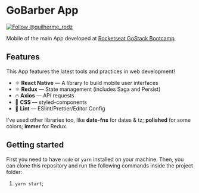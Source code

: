 <h1>
  GoBarber App
</h1>

<p align="left">
  <a href="https://twitter.com/intent/user?screen_name=guilherme_rodz" target="_blank">
    <img
      src="https://img.shields.io/twitter/follow/guilherme_rodz?label=Follow%20Guilherme%20Rodz&style=social"
      alt="Follow @guilherme_rodz"
    />
  </a>
</p>

Mobile of the main App developed at [Rocketseat GoStack Bootcamp](https://www.rocketseat.com.br/bootcamp).

## Features

This App features the latest tools and practices in web development!

- ⚛ **React Native** — A library to build mobile user interfaces
- ⚛ **Redux** — State management (includes Saga and Persist)
- 🔥 **Axios** — API requests
- 💅 **CSS** — styled-components
- 💖 **Lint** — ESlint/Prettier/Editor Config

I've used other libraries too, like **date-fns** for dates & tz; **polished** for some colors; **immer** for Redux.

## Getting started

First you need to have `node` or `yarn` installed on your machine. Then, you can clone this repository and run the following commands inside the project folder:

1. `yarn start`;
